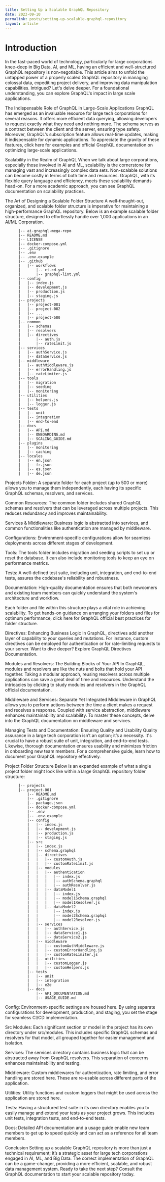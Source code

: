```yaml
---
title: Setting Up a Scalable GraphQL Repository
date: 2023-09-10
permalink: posts/setting-up-scalable-graphql-repository
layout: article
---
```


# Introduction

In the fast-paced world of technology, particularly for large corporations knee-deep in Big Data, AI, and ML, having an efficient and well-structured GraphQL repository is non-negotiable. This article aims to unfold the untapped power of a properly scaled GraphQL repository in managing colossal data, expediting project delivery, and improving data manipulation capabilities. Intrigued? Let's delve deeper. For a foundational understanding, you can explore GraphQL's impact in large scale applications.

The Indispensable Role of GraphQL in Large-Scale Applications
GraphQL has emerged as an invaluable resource for large tech corporations for several reasons. It offers more efficient data querying, allowing developers to request exactly what they need and nothing more. The schema serves as a contract between the client and the server, ensuring type safety. Moreover, GraphQL’s subscription feature allows real-time updates, making it indispensable for dynamic applications. To appreciate the gravity of these features, click here for examples and official GraphQL documentation on optimizing large-scale applications.

Scalability in the Realm of GraphQL
When we talk about large corporations, especially those involved in AI and ML, scalability is the cornerstone for managing vast and increasingly complex data sets. Non-scalable solutions can become costly in terms of both time and resources. GraphQL, with its flexible query language and efficiency, meets these scalability demands head-on. For a more academic approach, you can see GraphQL documentation on scalability practices.

The Art of Designing a Scalable Folder Structure
A well-thought-out, organized, and scalable folder structure is imperative for maintaining a high-performance GraphQL repository. Below is an example scalable folder structure, designed to effortlessly handle over 1,000 applications in an AI/ML Corporation.

```
      |-- ai-graphql-mega-repo
      |-- README.md
      |-- LICENSE
      |-- docker-compose.yml
      |-- .gitignore
      |-- .env
      |-- .env.example
      |-- .github
      |   |-- workflows
      |       |-- ci-cd.yml
      |       |-- graphql-lint.yml
      |-- config
      |   |-- index.js
      |   |-- development.js
      |   |-- production.js
      |   |-- staging.js
      |-- projects
      |   |-- project-001
      |   |-- project-002
      |   |-- ...
      |   |-- project-500
      |-- common
      |   |-- schemas
      |   |-- resolvers
      |   |-- directives
      |       |-- auth.js
      |       |-- rateLimit.js
      |-- services
      |   |-- authService.js
      |   |-- dataService.js
      |-- middleware
      |   |-- authMiddleware.js
      |   |-- errorHandling.js
      |   |-- rateLimiter.js
      |-- tools
      |   |-- migration
      |   |-- seeding
      |   |-- monitoring
      |-- utilities
      |   |-- helpers.js
      |   |-- logger.js
      |-- tests
      |   |-- unit
      |   |-- integration
      |   |-- end-to-end
      |-- docs
      |   |-- API.md
      |   |-- ONBOARDING.md
      |   |-- SCALING_GUIDE.md
      |-- plugins
      |   |-- monitoring
      |   |-- caching
      |-- locales
      |   |-- en.json
      |   |-- fr.json
      |   |-- es.json
      |   |-- de.json
```

Projects Folder: A separate folder for each project (up to 500 or more) allows you to manage them independently, each having its specific GraphQL schemas, resolvers, and services.

Common Resources: The common folder includes shared GraphQL schemas and resolvers that can be leveraged across multiple projects. This reduces redundancy and improves maintainability.

Services & Middleware: Business logic is abstracted into services, and common functionalities like authentication are managed by middleware.

Configurations: Environment-specific configurations allow for seamless deployments across different stages of development.

Tools: The tools folder includes migration and seeding scripts to set up or reset the database. It can also include monitoring tools to keep an eye on performance metrics.

Tests: A well-defined test suite, including unit, integration, and end-to-end tests, assures the codebase's reliability and robustness.

Documentation: High-quality documentation ensures that both newcomers and existing team members can quickly understand the system's architecture and workflow.

Each folder and file within this structure plays a vital role in achieving scalability. To get hands-on guidance on arranging your folders and files for optimum performance, click here for GraphQL official best practices for folder structure.

Directives: Enhancing Business Logic
In GraphQL, directives add another layer of capability to your queries and mutations. For instance, custom directives can be employed for authentication or for rate-limiting requests to your server. Want to dive deeper? Explore GraphQL Directives Documentation.

Modules and Resolvers: The Building Blocks of Your API
In GraphQL, modules and resolvers are like the nuts and bolts that hold your API together. Taking a modular approach, reusing resolvers across multiple applications can save a great deal of time and resources. Understand the intricacies by clicking to study modules and resolvers in the GraphQL official documentation.

Middleware and Services: Separate Yet Integrated
Middleware in GraphQL allows you to perform actions between the time a client makes a request and receives a response. Coupled with service abstraction, middleware enhances maintainability and scalability. To master these concepts, delve into the GraphQL documentation on middleware and services.

Managing Tests and Documentation: Ensuring Quality and Usability
Quality assurance in a large tech corporation isn’t an option; it’s a necessity. It's crucial to have a robust suite of unit, integration, and end-to-end tests. Likewise, thorough documentation ensures usability and minimizes friction in onboarding new team members. For a comprehensive guide, learn how to document your GraphQL repository effectively.

Project Folder Structure
Below is an expanded example of what a single project folder might look like within a large GraphQL repository folder structure:

```
      |-- projects
      |-- project-001
          |-- README.md
          |-- .gitignore
          |-- package.json
          |-- docker-compose.yml
          |-- .env
          |-- .env.example
          |-- config
          |   |-- index.js
          |   |-- development.js
          |   |-- production.js
          |   |-- staging.js
          |-- src
          |   |-- index.js
          |   |-- schema.graphql
          |   |-- directives
          |   |   |-- customAuth.js
          |   |   |-- customRateLimit.js
          |   |-- modules
          |   |   |-- authentication
          |   |   |   |-- index.js
          |   |   |   |-- authSchema.graphql
          |   |   |   |-- authResolver.js
          |   |   |-- dataModel1
          |   |   |   |-- index.js
          |   |   |   |-- model1Schema.graphql
          |   |   |   |-- model1Resolver.js
          |   |   |-- dataModel2
          |   |       |-- index.js
          |   |       |-- model2Schema.graphql
          |   |       |-- model2Resolver.js
          |   |-- services
          |   |   |-- authService.js
          |   |   |-- dataService1.js
          |   |   |-- dataService2.js
          |   |-- middleware
          |   |   |-- customAuthMiddleware.js
          |   |   |-- customErrorHandling.js
          |   |   |-- customRateLimiter.js
          |   |-- utilities
          |   |   |-- customLogger.js
          |   |   |-- customHelpers.js
          |-- tests
          |   |-- unit
          |   |-- integration
          |   |-- e2e
          |-- docs
              |-- API_DOCUMENTATION.md
              |-- USAGE_GUIDE.md
```

Config: Environment-specific settings are housed here. By using separate configurations for development, production, and staging, you set the stage for seamless CI/CD implementation.

Src Modules: Each significant section or model in the project has its own directory under src/modules. This includes specific GraphQL schemas and resolvers for that model, all grouped together for easier management and isolation.

Services: The services directory contains business logic that can be abstracted away from GraphQL resolvers. This separation of concerns enhances maintainability and testing.

Middleware: Custom middlewares for authentication, rate limiting, and error handling are stored here. These are re-usable across different parts of the application.

Utilities: Utility functions and custom loggers that might be used across the application are stored here.

Tests: Having a structured test suite in its own directory enables you to easily manage and extend your tests as your project grows. This includes unit tests, integration tests, and end-to-end tests.

Docs: Detailed API documentation and a usage guide enable new team members to get up to speed quickly and can act as a reference for all team members.

Conclusion
Setting up a scalable GraphQL repository is more than just a technical requirement; it’s a strategic asset for large tech corporations engaged in AI, ML, and Big Data. The correct implementation of GraphQL can be a game-changer, providing a more efficient, scalable, and robust data management system. Ready to take the next step? Consult the GraphQL documentation to start your scalable repository today.
